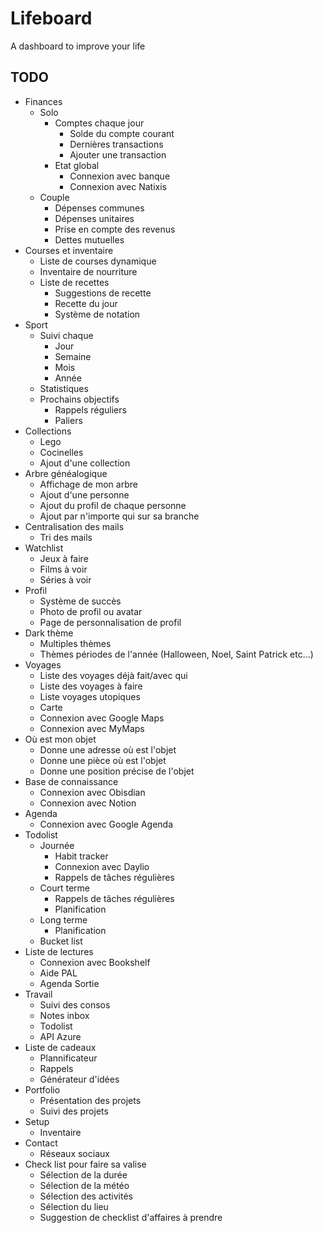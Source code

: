 # Lifeboard

A dashboard to improve your life

## TODO

- Finances
    - Solo
        - Comptes chaque jour
            - Solde du compte courant
            - Dernières transactions
            - Ajouter une transaction
        - Etat global
            - Connexion avec banque
            - Connexion avec Natixis
    - Couple
        - Dépenses communes
        - Dépenses unitaires
        - Prise en compte des revenus
        - Dettes mutuelles
- Courses et inventaire
    - Liste de courses dynamique
    - Inventaire de nourriture
    - Liste de recettes
        - Suggestions de recette
        - Recette du jour
        - Système de notation
- Sport
    - Suivi chaque
        - Jour
        - Semaine
        - Mois
        - Année
    - Statistiques
    - Prochains objectifs
        - Rappels réguliers
        - Paliers
- Collections
    - Lego
    - Cocinelles
    - Ajout d'une collection
- Arbre généalogique
    - Affichage de mon arbre
    - Ajout d'une personne
    - Ajout du profil de chaque personne
    - Ajout par n'importe qui sur sa branche
- Centralisation des mails
    - Tri des mails
- Watchlist
    - Jeux à faire
    - Films à voir
    - Séries à voir
- Profil
    - Système de succès
    - Photo de profil ou avatar
    - Page de personnalisation de profil
- Dark thème
    - Multiples thèmes
    - Thèmes périodes de l'année (Halloween, Noel, Saint Patrick etc...)
- Voyages
    - Liste des voyages déjà fait/avec qui
    - Liste des voyages à faire
    - Liste voyages utopiques
    - Carte
    - Connexion avec Google Maps
    - Connexion avec MyMaps
- Où est mon objet
    - Donne une adresse où est l'objet
    - Donne une pièce où est l'objet
    - Donne une position précise de l'objet
- Base de connaissance
    - Connexion avec Obisdian
    - Connexion avec Notion
- Agenda
    - Connexion avec Google Agenda
- Todolist
    - Journée
        - Habit tracker
        - Connexion avec Daylio
        - Rappels de tâches régulières
    - Court terme
        - Rappels de tâches régulières
        - Planification
    - Long terme
        - Planification
    - Bucket list
- Liste de lectures
    - Connexion avec Bookshelf
    - Aide PAL
    - Agenda Sortie
- Travail
    - Suivi des consos
    - Notes inbox
    - Todolist
    - API Azure
- Liste de cadeaux
    - Plannificateur
    - Rappels
    - Générateur d'idées
- Portfolio
    - Présentation des projets
    - Suivi des projets
- Setup
    - Inventaire
- Contact
    - Réseaux sociaux
- Check list pour faire sa valise
    - Sélection de la durée
    - Sélection de la météo
    - Sélection des activités
    - Sélection du lieu
    - Suggestion de checklist d'affaires à prendre
